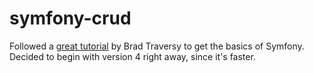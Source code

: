 # symfony-crud

Followed a <a href="https://www.youtube.com/watch?v=t5ZedKnWX9E">great tutorial</a> by Brad Traversy to get the basics of Symfony. Decided to begin with version 4 right away, since it's faster.
